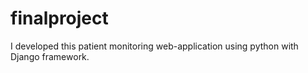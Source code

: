 # finalproject
I developed this patient monitoring web-application using python with Django framework.
